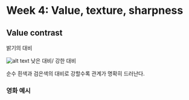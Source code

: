 # Week 4: Value, texture, sharpness
## Value contrast
밝기의 대비

![alt text](http://filmschoolonline.com/images/sample_light_contrast1.jpg)
낮은 대비/ 강한 대비

순수 흰색과 검은색의 대비로 강할수록 관계가 명확히 드러난다.

### 영화 예시
